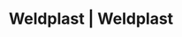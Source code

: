 ---
Link: "file:/Users/vinayakpatel/Downloads/www.weldplast.cz/eshop_products_compare/add/eshop-products-variant187"
product_name: "null"
product_id: "null"
title: "Weldplast | Weldplast"
product_desc: ""
product_specs: ""
product_downloads: ""
href: ""
accessories: ""
similar_products: ""
---